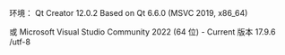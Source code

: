 ﻿环境：
Qt Creator 12.0.2
Based on Qt 6.6.0 (MSVC 2019, x86_64)

或
Microsoft Visual Studio Community 2022 (64 位) - Current
版本 17.9.6
/utf-8